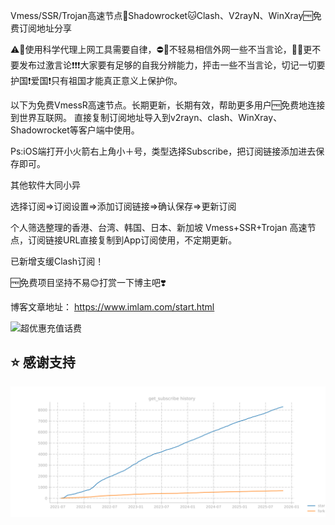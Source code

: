 Vmess/SSR/Trojan高速节点🚀Shadowrocket🐱Clash、V2rayN、WinXray🆓免费订阅地址分享

⚠️🔞使用科学代理上网工具需要自律，⛔🙅不轻易相信外网一些不当言论，🤫🈲更不要发布过激言论❗❗❗大家要有足够的自我分辨能力，抨击一些不当言论，切记一切要护国❗爱国❗只有祖国才能真正意义上保护你。

以下为免费VmessR高速节点。长期更新，长期有效，帮助更多用户🆓免费地连接到世界互联网。 直接复制订阅地址导入到v2rayn、clash、WinXray、Shadowrocket等客户端中使用。

Ps:iOS端打开小火箭右上角小＋号，类型选择Subscribe，把订阅链接添加进去保存即可。

其他软件大同小异

选择订阅=>订阅设置=>添加订阅链接=>确认保存=>更新订阅

个人筛选整理的香港、台湾、韩国、日本、新加坡 Vmess+SSR+Trojan 高速节点，订阅链接URL直接复制到App订阅使用，不定期更新。

已新增支缓Clash订阅！

🆓免费项目坚持不易😊打赏一下博主吧❣️

博客文章地址：
https://www.imlam.com/start.html

![超优惠充值话费][1]

## ⭐ 感谢支持

[![操，图挂了……](https://raw.githubusercontent.com/ermaozi/get_subscribe/main/mail/project_info.svg)](https://github.com/ok1991/v2ray)

  [1]: https://pic2.zhimg.com/80/v2-c98dd0b4e9e849cd5e4c395993889371_720w.jpg
